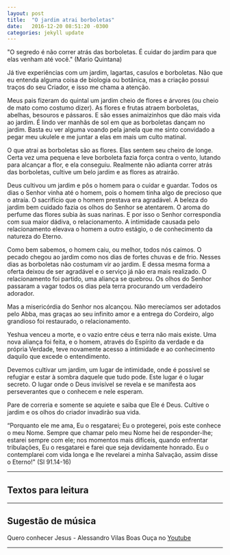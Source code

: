 ```yaml
---
layout: post
title:  "O jardim atrai borboletas"
date:   2016-12-20 08:51:20 -0300
categories: jekyll update
---
```


"O segredo é não correr atrás das borboletas. É cuidar do jardim para que elas venham até você." (Mario Quintana)

Já tive experiências com um jardim, lagartas, casulos e borboletas. Não que eu entenda alguma coisa de biologia ou botânica, mas a criação possui traços do seu Criador, e isso me chama a atenção.

Meus pais fizeram do quintal um jardim cheio de flores e árvores (ou cheio de mato como costumo dizer). As flores e frutas atraem borboletas, abelhas, besouros e pássaros. E são esses animaizinhos que dão mais vida ao jardim. É lindo ver manhãs de sol em que as borboletas dançam no jardim. Basta eu ver alguma voando pela janela que me sinto convidado a pegar meu ukulele e me juntar a elas em mais um culto matinal.

O que atrai as borboletas são as flores. Elas sentem seu cheiro de longe. Certa vez uma pequena e leve borboleta fazia força contra o vento, lutando para alcançar a flor, e ela conseguiu. Realmente não adianta correr atrás das borboletas, cultive um belo jardim e as flores as atrairão.

Deus cultivou um jardim e pôs o homem para o cuidar e guardar. Todos os dias o Senhor vinha até o homem, pois o homem tinha algo de precioso que o atraía. O sacrifício que o homem prestava era agradável. A beleza do jardim bem cuidado fazia os olhos do Senhor se atentarem. O aroma do perfume das flores subia às suas narinas. E por isso o Senhor correspondia com sua maior dádiva, o relacionamento. A intimidade causada pelo relacionamento elevava o homem a outro estágio, o de conhecimento da natureza do Eterno.

Como bem sabemos, o homem caiu, ou melhor, todos nós caímos. O pecado chegou ao jardim como nos dias de fortes chuvas e de frio. Nesses dias as borboletas não costumam vir ao jardim. E dessa mesma forma a oferta deixou de ser agradável e o serviço já não era mais realizado. O relacionamento foi partido, uma aliança se quebrou. Os olhos do Senhor passaram a vagar todos os dias pela terra procurando um verdadeiro adorador.

Mas a misericórdia do Senhor nos alcançou. Não merecíamos ser adotados pelo Abba, mas graças ao seu infinito amor e a entrega do Cordeiro, algo grandioso foi restaurado, o relacionamento.

Yeshua venceu a morte, e o vazio entre céus e terra não mais existe. Uma nova aliança foi feita, e o homem, através do Espírito da verdade e da própria Verdade, teve novamente acesso a intimidade e ao conhecimento daquilo que excede o entendimento.

Devemos cultivar um jardim, um lugar de intimidade, onde é possível se refugiar e estar à sombra daquele que tudo pode. Este lugar é o lugar secreto. O lugar onde o Deus invisível se revela e se manifesta aos perseverantes que o conhecem e nele esperam.

Pare de correria e somente se aquiete e saiba que Ele é Deus. Cultive o jardim e os olhos do criador invadirão sua vida.

“Porquanto ele me ama, Eu o resgatarei; Eu o protegerei, pois este conhece o meu Nome. Sempre que chamar pelo meu Nome hei de responder-lhe; estarei sempre com ele; nos momentos mais difíceis, quando enfrentar tribulações, Eu o resgatarei e farei que seja devidamente honrado. Eu o contemplarei com vida longa e lhe revelarei a minha Salvação, assim disse o Eterno!" (Sl 91.14-16)

---

## Textos para leitura ##


---

## Sugestão de música ##
Quero conhecer Jesus - Alessandro Vilas Boas
Ouça no [Youtube](https://www.youtube.com/watch?v=oR-s7OIFNC8)

---